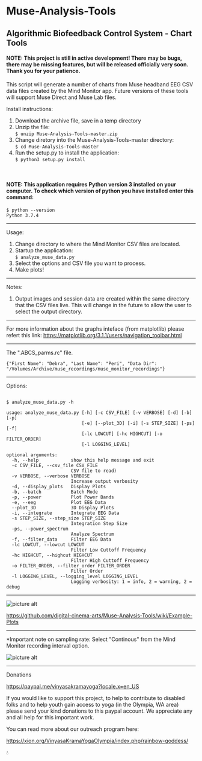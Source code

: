 # Muse-Analysis-Tools
 
## Algorithmic Biofeedback Control System - Chart Tools

#### NOTE: This project is still in active development! There may be bugs, there may be missing features, but will be released officially very soon.  Thank you for your patience.  


This script will generate a number of charts from Muse headband EEG CSV data files created by the Mind Monitor app.  Future versions of these tools will support Muse Direct and Muse Lab files.


Install instructions:

1) Download the archive file, save in a temp directory
2) Unzip the file:   
```$ unzip Muse-Analysis-Tools-master.zip```
3) Change diretory into the Muse-Analysis-Tools-master directory:   
```$ cd Muse-Analysis-Tools-master```
4) Run the setup.py to install the application:   
```$ python3 setup.py install```
<BR>
 
#### NOTE: This application requires Python version 3 installed on your computer. To check which version of python you have installed enter this command:   

```
$ python --version
Python 3.7.4
```

--------------------------------------------------------------------

Usage:
1) Change directory to where the Mind Monitor CSV files are located.  
2) Startup the application:  
```$ analyze_muse_data.py```
3) Select the options and CSV file you want to process.
4) Make plots!

--------------------------------------------------------------------

Notes:
1) Output images and session data are created within the same directory that the CSV files live.  This will change in the future to allow the user to select the output directory.

--------------------------------------------------------------------

For more information about the graphs inteface (from matplotlib) please refert this link:
https://matplotlib.org/3.1.1/users/navigation_toolbar.html


--------------------------------------------------------------------

The ".ABCS_parms.rc" file.

```
{"First Name": "Debra", "Last Name": "Peri", "Data Dir": "/Volumes/Archive/muse_recordings/muse_monitor_recordings"}
```

--------------------------------------------------------------------

Options: 

~~~~

$ analyze_muse_data.py -h 
 
usage: analyze_muse_data.py [-h] [-c CSV_FILE] [-v VERBOSE] [-d] [-b] [-p]
                            [-e] [--plot_3D] [-i] [-s STEP_SIZE] [-ps] [-f]
                            [-lc LOWCUT] [-hc HIGHCUT] [-o FILTER_ORDER]
                            [-l LOGGING_LEVEL]

optional arguments:
  -h, --help            show this help message and exit
  -c CSV_FILE, --csv_file CSV_FILE
                        CSV file to read)
  -v VERBOSE, --verbose VERBOSE
                        Increase output verbosity
  -d, --display_plots   Display Plots
  -b, --batch           Batch Mode
  -p, --power           Plot Power Bands
  -e, --eeg             Plot EEG Data
  --plot_3D             3D Display Plots
  -i, --integrate       Integrate EEG Data
  -s STEP_SIZE, --step_size STEP_SIZE
                        Integration Step Size
  -ps, --power_spectrum
                        Analyze Spectrum
  -f, --filter_data     Filter EEG Data
  -lc LOWCUT, --lowcut LOWCUT
                        Filter Low Cuttoff Frequency
  -hc HIGHCUT, --highcut HIGHCUT
                        Filter High Cuttoff Frequency
  -o FILTER_ORDER, --filter_order FILTER_ORDER
                        Filter Order
  -l LOGGING_LEVEL, --logging_level LOGGING_LEVEL
                        Logging verbosity: 1 = info, 2 = warning, 2 = debug

  ~~~~


---------------------------------------------------------------------


![picture alt](https://github.com/digital-cinema-arts/Muse-Analysis-Tools/blob/master/images/GUI.png "The GUI")

https://github.com/digital-cinema-arts/Muse-Analysis-Tools/wiki/Example-Plots


---------------------------------------------------------------------

*Important note on sampling rate:  Select "Continous" from the Mind Monitor recording interval option.


![picture alt](https://github.com/digital-cinema-arts/Muse-Analysis-Tools/blob/master/images/MM-recording-interval.png "Mind Monitor recording interval option")

---------------------------------------------------------------------
Donations

https://paypal.me/vinyasakramayoga?locale.x=en_US

If you would like to support this project, to help to contribute to disabled folks and to help youth gain access to yoga (in the Olympia, WA area) please send your kind donations to this paypal account.  We appreciate any and all help for this important work.

You can read more about our outreach program here:

https://xion.org/VinyasaKramaYogaOlympia/index.php/rainbow-goddess/





:droplet:


